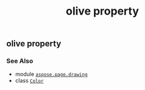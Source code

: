 ﻿---
title: olive property
second_title: Aspose.Page for Python via .NET API References
description: 
type: docs
weight: 1140
url: /python-net/aspose.page.drawing/color/olive/
is_root: false
---

## olive property


### See Also
* module [`aspose.page.drawing`](../../)
* class [`Color`](/page/python-net/aspose.page.drawing/color)
